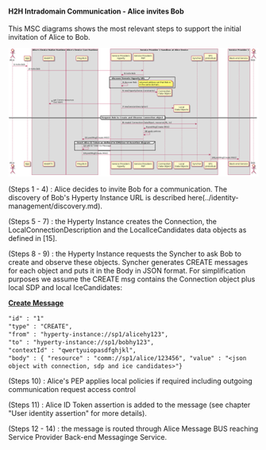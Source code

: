 #### H2H Intradomain Communication - Alice invites Bob

This MSC diagrams shows the most relevant steps to support the initial invitation of Alice to Bob.

<!--
@startuml "h2h-intra-comm-1-alice-invites-bob.png"

autonumber

!define SHOW_RuntimeA

!define SHOW_AppAtRuntimeA

!define SHOW_NativeAtRuntimeA
!define SHOW_WebRTCAtRuntimeA

!define SHOW_SP1SandboxAtRuntimeA
!define SHOW_Protostub1AtRuntimeA
!define SHOW_ServiceProvider1HypertyAtRuntimeA
!define SHOW_ServiceProvider1RouterAtRuntimeA
!define SHOW_CommObjectAtRuntimeA
!define SHOW_LocalObjectAtRuntimeA
!define SHOW_Syncher1AtRuntimeA



!define SHOW_CoreRuntimeA
!define SHOW_MsgBUSAtRuntimeA

!define SHOW_SP1

!define SHOW_Bob

!include ../runtime_objects.plantuml

Alice -> App@A : invite Bob

App@A -> Router1@A : invite Bob

SP1H@A <- Router1@A : invite Bob

group discover Remote Hyperty URL

SP1H@A -> SP1H@A : discover Bob

note right
	returned address set that Bob is
	in the same domain.
end note

end group

create CommObj@A

SP1H@A ->  CommObj@A : new(HypertyOwner,Constraints)

SP1H@A -> WRTC@A : get Comm resources\n(incl SDP)

create LocObj@A

SP1H@A ->  LocObj@A : new(sessionDescription)

== Request Bob to Create and Observe Connection object ==

SP1H@A -> Sync1@A : create( Connection DataObject, resourceURL, to)

Sync1@A -> Router1@A : postMsg(Create MSG)

Router1@A -> Router1@A : apply policies

Router1@A -> BUS@A : postMsg(Create MSG)

group insert Alice ID Token as defined in IDM/User Id Assertion diagram

	BUS@A -> BUS@A : add ID Token to Message

end group

Proto1@A <- BUS@A : postMsg(Create MSG)

Proto1@A -> SP1 : postMsg(Create MSG)

@enduml
-->


![H2H Intradomain Communication : Alice invites Bob](h2h-intra-comm-1-alice-invites-bob.png)


(Steps 1 - 4) : Alice decides to invite Bob for a communication. The discovery of Bob's Hyperty Instance URL is described here(../identity-management/discovery.md).

(Steps 5 - 7) : the Hyperty Instance creates the Connection, the LocalConnectionDescription and the LocalIceCandidates data objects as defined in [15].

(Steps 8 - 9) : the Hyperty Instance requests the Syncher to ask Bob to create and observe these objects. Syncher generates CREATE messages for each object and puts it in the Body in JSON format. For simplification purposes we assume the CREATE msg contains the Connection object plus local SDP and local IceCandidates:

**[Create Message](https://github.com/reTHINK-project/architecture/tree/master/docs/datamodel/message#createmessagebody)**

```
"id" : "1"
"type" : "CREATE",
"from" : "hyperty-instance://sp1/alicehy123",
"to" : "hyperty-instance://sp1/bobhy123",
"contextId" : "qwertyuiopasdfghjkl",
"body" : { "resource" : "comm://sp1/alice/123456", "value" : "<json object with connection, sdp and ice candidates>"}
```

(Steps 10) : Alice's PEP applies local policies if required including outgoing communication request access control

(Steps 11) : Alice ID Token assertion is added to the message (see chapter "User identity assertion" for more details).

(Steps 12 - 14) : the message is routed through Alice Message BUS reaching Service Provider Back-end Messaginge Service.
